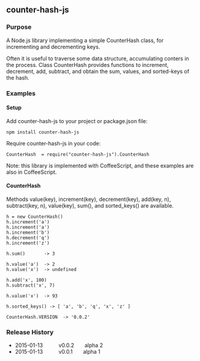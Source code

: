 ## counter-hash-js

### Purpose

A Node.js library implementing a simple CounterHash class, for incrementing and decrementing keys.

Often it is useful to traverse some data structure, accumulating conters in the process.
Class CounterHash provides functions to increment, decrement, add, subtract, and obtain 
the sum, values, and sorted-keys of the hash.

### Examples

#### Setup

Add counter-hash-js to your project or package.json file:
```
npm install counter-hash-js
```

Require counter-hash-js in your code:
```
CounterHash  = require("counter-hash-js").CounterHash
```

Note: this library is implemented with CoffeeScript, and these examples are also in CoffeeScript.

#### CounterHash

Methods value(key), increment(key), decrement(key), add(key, n), subtract(key, n), value(key),
sum(), and sorted_keys() are available.


``` 
h = new CounterHash()
h.increment('a')
h.increment('a')
h.increment('b')
h.decrement('q')
h.increment('z')

h.sum()       -> 3

h.value('a')  -> 2
h.value('x')  -> undefined

h.add('x', 100)
h.subtract('x', 7)

h.value('x')  -> 93

h.sorted_keys() -> [ 'a', 'b', 'q', 'x', 'z' ]

CounterHash.VERSION  -> '0.0.2'
```

### Release History

* 2015-01-13   v0.0.2  alpha 2
* 2015-01-13   v0.0.1  alpha 1

